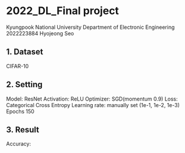 # 2022_DL_Final project
Kyungpook National University
Department of Electronic Engineering
2022223884 Hyojeong Seo

## 1. Dataset
CIFAR-10

## 2. Setting
Model: ResNet
Activation: ReLU
Optimizer: SGD(momentum 0.9)
Loss: Categorical Cross Entropy
Learning rate: manually set (1e-1, 1e-2, 1e-3)
Epochs 150

## 3. Result
Accuracy: 
